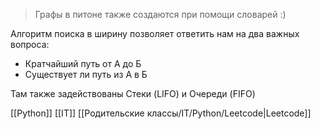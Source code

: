 > Графы в питоне также создаются при помощи словарей :)

Алгоритм поиска в ширину позволяет ответить нам на два важных вопроса:
- Кратчайший путь от А до Б
- Существует ли путь из А в Б

Там также задействованы Стеки (LIFO) и Очереди (FIFO)

[[Python]] [[IT]] [[Родительские классы/IT/Python/Leetcode|Leetcode]]

